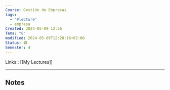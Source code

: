```yaml
---
Course: Gestión de Empresas
tags:
  - "#lecture"
  - empresa
Created: 2024-05-09 12:26
Tema: "8"
modified: 2024-05-09T12:28:16+02:00
Status: 🟥
Semester: 4
---
```

Links:: [[My Lectures]]
___

## Notes


